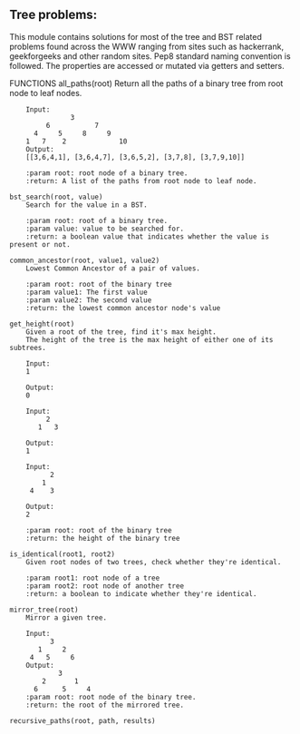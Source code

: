 ## Tree problems:

This module contains solutions for most of the tree and BST related problems found
across the WWW ranging from sites such as hackerrank, geekforgeeks and other random sites.
Pep8 standard naming convention is followed.
The properties are accessed or mutated via getters and setters.

FUNCTIONS
    all_paths(root)
        Return all the paths of a binary tree from root node to leaf nodes.
        
        Input:
                   3
             6           7
          4     5     8     9
        1   7    2             10
        Output:
        [[3,6,4,1], [3,6,4,7], [3,6,5,2], [3,7,8], [3,7,9,10]]
        
        :param root: root node of a binary tree.
        :return: A list of the paths from root node to leaf node.
    
    bst_search(root, value)
        Search for the value in a BST.
        
        :param root: root of a binary tree.
        :param value: value to be searched for.
        :return: a boolean value that indicates whether the value is present or not.
    
    common_ancestor(root, value1, value2)
        Lowest Common Ancestor of a pair of values.
        
        :param root: root of the binary tree
        :param value1: The first value
        :param value2: The second value
        :return: the lowest common ancestor node's value
    
    get_height(root)
        Given a root of the tree, find it's max height.
        The height of the tree is the max height of either one of its subtrees.
        
        Input:
        1
        
        Output:
        0
        
        Input:
             2
           1   3
        
        Output:
        1
        
        Input:
              2
            1
         4    3
        
        Output:
        2
        
        :param root: root of the binary tree
        :return: the height of the binary tree
    
    is_identical(root1, root2)
        Given root nodes of two trees, check whether they're identical.
        
        :param root1: root node of a tree
        :param root2: root node of another tree
        :return: a boolean to indicate whether they're identical.
    
    mirror_tree(root)
        Mirror a given tree.
        
        Input:
              3
           1     2
         4   5     6
        Output:
                3
            2       1
          6      5     4
        :param root: root node of the binary tree.
        :return: the root of the mirrored tree.
    
    recursive_paths(root, path, results)


